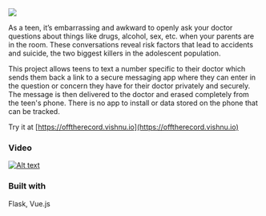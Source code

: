 <img src="https://user-images.githubusercontent.com/1212163/80267440-e8e3f700-866e-11ea-9040-ce88a0998c9c.png" />

As a teen, it’s embarrassing and awkward to openly ask your doctor questions about things like drugs, alcohol, sex, etc. when your parents are in the room. These conversations reveal risk factors that lead to accidents and suicide, the two biggest killers in the adolescent population.

This project allows teens to text a number specific to their doctor which sends them back a link to a secure messaging app where they can enter in the question or concern they have for their doctor privately and securely. The message is then delivered to the doctor and erased completely from the teen's phone. There is no app to install or data stored on the phone that can be tracked.

Try it at [https://offtherecord.vishnu.io](https://offtherecord.vishnu.io)

### Video

[![Alt text](https://img.youtube.com/vi/emqkHiUotOo/0.jpg)](https://www.youtube.com/watch?v=emqkHiUotOo)

### Built with
Flask, Vue.js
